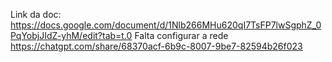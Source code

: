 Link da doc: https://docs.google.com/document/d/1Nlb266MHu620qI7TsFP7lwSgphZ_0PqYobjJIdZ-yhM/edit?tab=t.0
Falta configurar a rede
https://chatgpt.com/share/68370acf-6b9c-8007-9be7-82594b26f023
